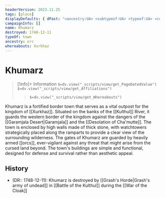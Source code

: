 ```yaml
---
headerVersion: 2023.11.25
tags: [place]
displayDefaults: { dPast: "<ancestry:UA> <subtypeof:UA> <typeof:UA> <current:3Frq>, <end:U> by [[Grash]] on <enddate>", wPastHome: ""}
campaignInfo: []
name: Khumarz
destroyed: 1748-12-11
typeOf: town
ancestry: orc
whereabouts: Xurkhaz
---
```

# Khumarz
>[!info]+ Information
> `$=dv.view("_scripts/view/get_PageDatedValue")`
> `$=dv.view("_scripts/view/get_Affiliations")`
>> `$=dv.view("_scripts/view/get_Whereabouts")`

Khumarz is a fortified border town that serves as a vital outpost for the kingdom of [[Xurkhaz]]. Situated on the banks of the [[Kulthul]] River, it guards the western border of the kingdom against the dangers of the [[Garamjala Desert|Garamjala]] and the [[Desolation of Cha'mutte]]. The town is enclosed by high walls made of thick stone, with watchtowers strategically placed along the ramparts to provide a clear view of the surrounding wilderness. The gates of Khumarz are guarded by heavily armed [[orcs]], ever-vigilant against any threat that might arise from the cursed land beyond. The town's buildings are simple and functional, designed for defense and survival rather than aesthetic appeal. 
## History
- (DR:: 1748-12-11): Khumarz is destroyed by [[Grash's Horde|Grash's army of undead]] in  [[Battle of the Kulthul]] during the [[War of the Cloak]]